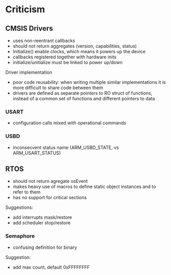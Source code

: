 # Criticism

## CMSIS Drivers 

* uses non-reentrant callbacks
* should not return aggregates (version, capabilities, status)
* Initialize() enable clocks, which means it powers up the device
* callbacks registered together with hardware inits
* initialize/unitialize must be linked to power up/down

Driver implementation

* poor code reusability: when writing multiple similar implementations it is 
more difficult to share code between them
* drivers are defined as separate pointers to RO struct of functions, instead 
of a common set of functions and different pointers to data

### USART

* configuration calls mixed with operational commands

### USBD

* inconsecvent status name (ARM\_USBD\_STATE, vs ARM\_USART\_STATUS)

## RTOS

* should not return agregate osEvent
* makes heavy use of macros to define static object instances and to refer to them
* has no support for critical sections 

Suggestions:

* add interrupts mask/restore
* add scheduler stop/restore


### Semaphore

* confusing definition for binary

Suggestion:

* add max count, default 0xFFFFFFFF
